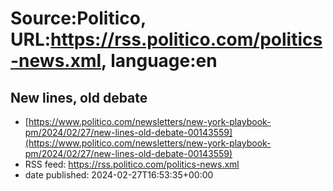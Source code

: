 # Source:Politico, URL:https://rss.politico.com/politics-news.xml, language:en

## New lines, old debate
 - [https://www.politico.com/newsletters/new-york-playbook-pm/2024/02/27/new-lines-old-debate-00143559](https://www.politico.com/newsletters/new-york-playbook-pm/2024/02/27/new-lines-old-debate-00143559)
 - RSS feed: https://rss.politico.com/politics-news.xml
 - date published: 2024-02-27T16:53:35+00:00



